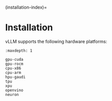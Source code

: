 (installation-index)=

# Installation

vLLM supports the following hardware platforms:

```{toctree}
:maxdepth: 1

gpu-cuda
gpu-rocm
cpu-x86
cpu-arm
hpu-gaudi
tpu
xpu
openvino
neuron
```
